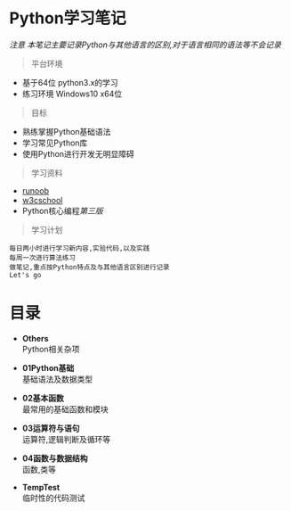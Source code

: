 # Python学习笔记

*注意 本笔记主要记录Python与其他语言的区别,对于语言相同的语法等不会记录*
> 平台环境
* 基于64位 python3.x的学习
* 练习环境 Windows10 x64位

> 目标
* 熟练掌握Python基础语法
* 学习常见Python库
* 使用Python进行开发无明显障碍

> 学习资料
* [runoob](http://www.runoob.com/python3/python3-tutorial.html)
* [w3cschool](https://www.w3cschool.cn/python3/)
* Python核心编程*第三版*

> 学习计划

    每日两小时进行学习新内容,实验代码,以及实践
    每周一次进行算法练习
    做笔记,重点按Python特点及与其他语言区别进行记录
    Let's go

# 目录
* **Others**  
  Python相关杂项

* **01Python基础**  
  基础语法及数据类型

* **02基本函数**  
  最常用的基础函数和模块

* **03运算符与语句**  
  运算符,逻辑判断及循环等

* **04函数与数据结构**  
  函数,类等

* **TempTest**  
  临时性的代码测试

